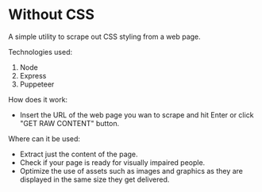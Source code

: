 # Without CSS
A simple utility to scrape out CSS styling from a web page.

Technologies used:
1. Node
2. Express
3. Puppeteer

How does it work:
- Insert the URL of the web page you wan to scrape and hit Enter or click "GET RAW CONTENT" button.

Where can it be used:
- Extract just the content of the page.
- Check if your page is ready for visually impaired people.
- Optimize the use of assets such as images and graphics as they are displayed in the same size they get delivered.
